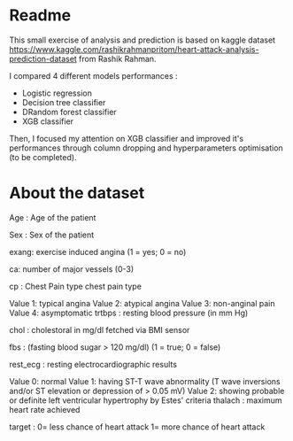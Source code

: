 # Readme

This small exercise of analysis and prediction is based on kaggle dataset https://www.kaggle.com/rashikrahmanpritom/heart-attack-analysis-prediction-dataset from Rashik Rahman.

I compared 4 different models performances : 

- Logistic regression 
- Decision tree classifier 
- DRandom forest classifier 
- XGB classifier

Then, I focused my attention on XGB classifier and improved it's performances through column dropping and hyperparameters optimisation (to be completed).

# About the dataset

Age : Age of the patient

Sex : Sex of the patient

exang: exercise induced angina (1 = yes; 0 = no)

ca: number of major vessels (0-3)

cp : Chest Pain type chest pain type

Value 1: typical angina
Value 2: atypical angina
Value 3: non-anginal pain
Value 4: asymptomatic
trtbps : resting blood pressure (in mm Hg)

chol : cholestoral in mg/dl fetched via BMI sensor

fbs : (fasting blood sugar > 120 mg/dl) (1 = true; 0 = false)

rest_ecg : resting electrocardiographic results

Value 0: normal
Value 1: having ST-T wave abnormality (T wave inversions and/or ST elevation or depression of > 0.05 mV)
Value 2: showing probable or definite left ventricular hypertrophy by Estes' criteria
thalach : maximum heart rate achieved

target : 0= less chance of heart attack 1= more chance of heart attack
